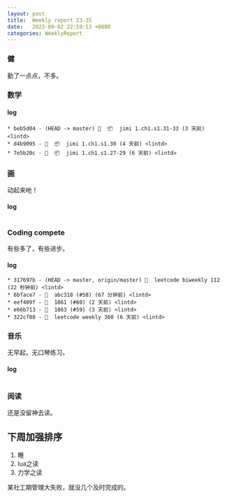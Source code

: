 ```yaml
---
layout: post
title:  Weekly report 23-35
date:   2023-09-02 22:59:53 +0800
categories: WeeklyReport
---
```


### 健

勤了一点点，不多。

### 数学

#### log
```
* beb5d04 - (HEAD -> master) 🤖  📦  jimi 1.ch1.s1.31-33 (3 天前) <lintd>
* d4b9095 - 🤖  📦  jimi 1.ch1.s1.30 (4 天前) <lintd>
* 7e5b20c - 🤖  📦  jimi 1.ch1.s1.27-29 (6 天前) <lintd>
```

### 画

动起来吔！

#### log
```

```

### Coding compete

有些多了，有些进步。

#### log
```
* 317697b - (HEAD -> master, origin/master) 🎉  leetcode biweekly 112 (22 秒钟前) <lintd>
* 6bface7 - 🎉  abc318 (#58) (67 分钟前) <lintd>
* eef409f - 🎉  1861 (#60) (2 天前) <lintd>
* e66b713 - 🎉  1863 (#59) (3 天前) <lintd>
* 322cf88 - 🎉  leetcode weekly 360 (6 天前) <lintd>
```

### 音乐

无早起，无口琴练习。

#### log
```

```

### 阅读

还是没留神去读。

## 下周加强排序

1. 睡
2. lua之读
3. 力学之读

某社工期管理大失败，就没几个及时完成的。
